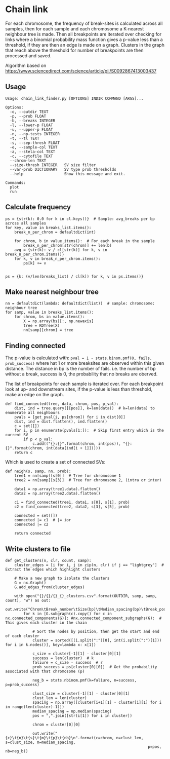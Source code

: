 # Chain link

For each chromosome, the frequency of break-sites is calculated across all samples, then for each sample and each chromosome a K-nearest neighbour tree is made. Then all breakpoints are iterated over checking for links where a binomial probability mass function gives a p-value less than a threshold, if they are then an edge is made on a graph. Clusters in the graph that reach above the threshold for number of breakpoints are then processed and saved. 

Algorithm based on https://www.sciencedirect.com/science/article/pii/S0092867413003437

## Usage

```
Usage: chain_link_finder.py [OPTIONS] INDIR COMMAND [ARGS]...

Options:
  -o, --outdir TEXT
  -p, --prob FLOAT
  -b, --breaks INTEGER
  -l, --lower-p FLOAT
  -u, --upper-p FLOAT
  -n, --np-tests INTEGER
  -t, --tl TEXT
  -s, --sep-thresh FLOAT
  -e, --sample-col TEXT
  -a, --stela-col TEXT
  -c, --cytofile TEXT
  --chrom-len TEXT
  --size-thresh INTEGER   SV size filter
  --var-prob DICTIONARY   SV type prob thresholds
  --help                  Show this message and exit.

Commands:
  plot
  run
```


## Calculate frequency

```
ps = {str(k): 0.0 for k in cl.keys()}  # Sample: avg_breaks per bp across all samples
for key, value in breaks_list.items():
	break_n_per_chrom = defaultdict(int)

	for chrom, b in value.items():  # For each break in the sample
		break_n_per_chrom[str(chrom)] += len(b)
	avg = {str(k): v / cl[str(k)] for k, v in break_n_per_chrom.items()}
	for k, v in break_n_per_chrom.items():
		ps[k] += v


ps = {k: (v/len(breaks_list) / cl[k]) for k, v in ps.items()}
```

## Make nearest neighbour tree

```
nn = defaultdict(lambda: defaultdict(list))  # sample: chromosome: neighbour tree
for samp, value in breaks_list.items():
	for chrom, bs in value.items():
		X = np.array(bs)[:, np.newaxis]
		tree = KDTree(X)
		nn[samp][chrom] = tree

```

## Finding connected

The p-value is calculated with: `pval = 1 - stats.binom.pmf(0, fails, prob_success)` where hat 1 or more breaksites are observed within this given distance. The distance in bp is the number of fails. i.e. the number of bp without a break, success is 0, the probability that no breaks are oberved.


The list of breakpoints for each sample is iterated over. For each breakpoint look at up- and downstream sites, if the p-value is less than threshold, make an edge on the graph.

```
def find_connected(tree, data, chrom, pos, p_val):
	dist, ind = tree.query([[pos]], k=len(data))  # k=len(data) to enumerate all neighbours
	pvals = [get_pval(i, ps[chrom]) for i in dist[0]]
	dist, ind = dist.flatten(), ind.flatten()
	c = set([])
	for i, p in enumerate(pvals[1:]):  # Skip first entry which is the current SV
		if p < p_val:
			c.add(("{}:{}".format(chrom, int(pos)), "{}:{}".format(chrom, int(data[ind[i + 1]]))))
	return c
```

Which is used to create a set of connected SVs:

```
def neigh(s, samp, nn, prob):
	tree1 = nn[samp][s[0]]  # Tree for chromosome 1
	tree2 = nn[samp][s[3]]  # Tree for chromosome 2, (intra or inter)

	data1 = np.array(tree1.data).flatten()
	data2 = np.array(tree2.data).flatten()

	c1 = find_connected(tree1, data1, s[0], s[1], prob)
	c2 = find_connected(tree2, data2, s[3], s[5], prob)

	connected = set([])
	connected |= c1  # |= ior
	connected |= c2

	return connected
```

## Write clusters to file

```
def get_clusters(n, clr, count, samp):
	cluster_edges = [i for i, j in zip(n, clr) if j == "lightgrey"]  # Extract the edges which highlight clusters

	# Make a new graph to isolate the clusters
	G = nx.Graph()
	G.add_edges_from(cluster_edges)

	with open("{}/{}/{}_{}_clusters.csv".format(OUTDIR, samp, samp, count), "w") as out:
		out.write("Chrom\tBreak_number\tSize(bp)\tMedian_spacing(bp)\tBreak_pos\n")
		for k in [G.subgraph(c).copy() for c in nx.connected_components(G)]: #nx.connected_component_subgraphs(G):  # This gives each cluster in the chain

			# Sort the nodes by position, then get the start and end of each cluster
			cluster = sorted([(i.split(":")[0], int(i.split(":")[1])) for i in k.nodes()], key=lambda x: x[1])

			c_size = cluster[-1][1] - cluster[0][1]
			success = len(cluster)  # k
			faliure = c_size - success  # r
			prob_success = ps[cluster[0][0]]  # Get the probability associated with that chromosome (p)

			neg_b = stats.nbinom.pmf(k=faliure, n=success, p=prob_success)

			clust_size = cluster[-1][1] - cluster[0][1]
			clust_len = len(cluster)
			spacing = np.array([cluster[i+1][1] - cluster[i][1] for i in range(len(cluster)-1)])
			median_spacing = np.median(spacing)
			pos = ",".join([str(i[1]) for i in cluster])

			chrom = cluster[0][0]

			out.write("{c}\t{n}\t{s}\t{m}\t{p}\t{nb}\n".format(c=chrom, n=clust_len, s=clust_size, m=median_spacing,
															   p=pos, nb=neg_b))
```


